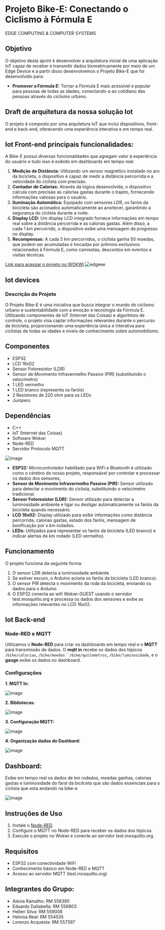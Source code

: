 # Projeto Bike-E: Conectando o Ciclismo à Fórmula E
EDGE COMPUTING & COMPUTER SYSTEMS

## Objetivo
O objetivo desta sprint é desenvolver a arquitetura inicial de uma aplicação IoT capaz de receber e transmitir dados biometricamente por meio de um Edge Device e a partir disso desenvolvemos o Projeto Bike-E que foi desenvolvido para:

- **Promover a Fórmula E:** Tornar a Fórmula E mais acessível e popular para pessoas de todas as idades, conectando-a ao cotidiano das pessoas através do ciclismo urbano.

## Draft de arquitetura da nossa solução Iot
O projeto é composto por uma arquitetura IoT que inclui dispositivos, front-end e back-end, oferecendo uma experiência interativa e em tempo real.

## Iot Front-end principais funcionalidades:
A Bike-E possui diversas funcionalidades que agregam valor à experiência do usuário e tudo isso é exibido em dashboards em tempo real:

1. **Medição de Distância:** Utilizando um sensor magnético instalado no aro da bicicleta, o dispositivo é capaz de medir a distância percorrida e a velocidade do ciclista com precisão.
2. **Contador de Calorias:** Através da lógica desenvolvida, o dispositivo calcula com precisão as calorias gastas durante o trajeto, fornecendo informações valiosas para o usuário.
3. **Iluminação Automática:** Equipado com sensores LDR, os faróis da bicicleta são acionados automaticamente ao anoitecer, garantindo a segurança do ciclista durante a noite.
4. **Display LCD:** Um display LCD integrado fornece informações em tempo real sobre a distância percorrida e as calorias gastas. Além disso, a cada 1 km percorrido, o dispositivo exibe uma mensagem de progresso no display.
5. **Recompensas:** A cada 5 km percorridos, o ciclista ganha 50 moedas, que podem ser acumuladas e trocadas por prêmios exclusivos relacionados à Fórmula E, como camisetas, descontos em eventos e visitas técnicas.

[Link para acessar o projeto no WOKWI](https://wokwi.com/projects/409841153813711873)
![edgeee](https://github.com/user-attachments/assets/7b8ec350-4c8d-4a6d-8001-ef8a821ccf1a)


## Iot devices
### Descrição do Projeto
O Projeto Bike-E é uma iniciativa que busca integrar o mundo do ciclismo urbano e sustentabilidade com a emoção e tecnologia da Fórmula E. Utilizando componentes de IoT (Internet das Coisas) e algoritmos de controle, o projeto visa captar informações relevantes durante o percurso de bicicleta, proporcionando uma experiência única e interativa para ciclistas de todas as idades e níveis de conhecimento sobre automobilismo.

## Componentes
- ESP32
- LCD 16x02
- Sensor Fotoresistor (LDR)
- Sensor de Movimento Infravermelho Passivo (PIR) (substituindo o velocímetro)
- 1 LED vermelho
- 1 LED branco (representa os faróis)
- 2 Resistores de 220 ohm para os LEDs
- Jumpers

## Dependências
- C++ 
- IoT (Internet das Coisas)
- Software Wokwi
- Node-RED
- Servidor Protocolo MQTT 
  
![image](https://github.com/user-attachments/assets/2ec0cd3f-9d25-419e-b02d-302be35028e7)

- **ESP32:** Microcontrolador habilitado para WiFi e Bluetooth é utilizado como o cérebro do nosso projeto, responsável por controlar e processar os dados dos sensores,
- **Sensor de Movimento Infravermelho Passivo (PIR):** Sensor utilizado para detectar o movimento do ciclista, substituindo o velocímetro tradicional.
- **Sensor Fotoresistor (LDR):** Sensor utilizado para detectar a luminosidade ambiente e ligar ou desligar automaticamente os faróis da bicicleta quando necessário.
- **LCD 16x02:** Display utilizado para exibir informações como distância percorrida, calorias gastas, estado dos faróis, mensagem de bonificação por x km rodados.
- **LEDs:** Utilizados para representar os faróis da bicicleta (LED branco) e indicar alertas de km rodado (LED vermelho).

## Funcionamento

O projeto funciona da seguinte forma:
1. O sensor LDR detecta a luminosidade ambiente.
2. Se estiver escuro, o Arduino aciona os faróis da bicicleta (LED branco).
3. O sensor PIR detecta o movimento da roda da bicicleta, enviando os dados para o Arduino.
4. O ESP32 conecta ao wifi Wokwi-GUEST usando o servidor test.mosquitto.org e processa os dados dos sensores e exibe as informações relevantes no LCD 16x02.

## Iot Back-end
### Node-RED e MQTT
Utilizamos o **Node-RED** para criar os dashboards em tempo real e o **MQTT** para transmissão de dados. O **mqtt in** recebe os dados dos tópicos `/bike/calorias`, `/bike/moedas``/bike/quilometros`, `/bike/luminosidade`, e o **gauge** exibe os dados no dashboard.

### Configurações

**1. MQTT In:**

![image](https://github.com/user-attachments/assets/70dfa369-96f9-4fb8-ba4b-c56898c8e5d5)

**2. Bibliotecas:**

  ![image](https://github.com/user-attachments/assets/c9b4b35a-3e13-45b7-9052-0a0251ff307e)

**3. Configuração MQTT:**

![image](https://github.com/user-attachments/assets/43f186ce-4cd9-4781-b995-251031cbc5c3)

**4. Organização dados do Dashbard:**

![image](https://github.com/user-attachments/assets/021a5312-4649-48a6-a2d1-8e1e348dcfef)

## Dashboard:
Exibe em tempo real os dados de km rodados, moedas ganhas, calorias gastas e luminosidade do farol da bicilceta que são dados essenciais para o ciclista que esta andando na bike-e

![image](https://github.com/user-attachments/assets/2f84daac-0d35-4416-a456-da6aa53e2984)

## Instruções de Uso
1. Instale o [Node-RED](https://nodered.org/docs/getting-started/local).
2. Configure o MQTT no Node-RED para receber os dados dos tópicos.
3. Execute o projeto no Wokwi e conecte ao servidor test.mosquitto.org.

## Requisitos
- ESP32 com conectividade WiFi
- Conhecimento básico em Node-RED e MQTT
- Acesso ao servidor MQTT (test.mosquitto.org)


## Integrantes do Grupo:

   -  Alexia Ramalho: RM 558385 
   -  Eduardo Dallabella: RM 556803
   -  Hellen Silva: RM 559008
   -  Heloísa Real: RM 554535
   -  Lorenzo Acquesta: RM 557397
